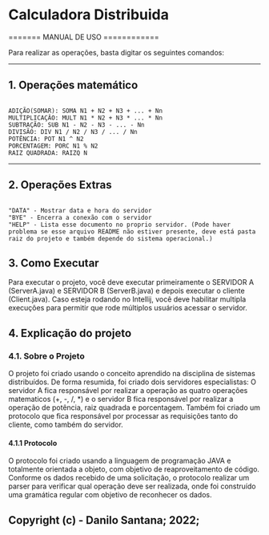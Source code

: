 # Calculadora Distribuida
======= MANUAL DE USO ============

Para realizar as operações, basta digitar os seguintes comandos:

------------------------
## 1. Operações matemático
~~~~~~~~~~~~~~~~~~~~~~~

ADIÇÃO(SOMAR): SOMA N1 + N2 + N3 + ... + Nn
MULTIPLICAÇÂO: MULT N1 * N2 + N3 * ... * Nn
SUBTRAÇÃO: SUB N1 - N2 - N3 - ... - Nn
DIVISÃO: DIV N1 / N2 / N3 / ... / Nn
POTÊNCIA: POT N1 ^ N2
PORCENTAGEM: PORC N1 % N2
RAIZ QUADRADA: RAIZQ N
~~~~~~~~~~~~~~~~~~~~~~~

------------------------
## 2. Operações Extras
~~~~~~~~~~~~~~~~~~~~~~~~

"DATA" - Mostrar data e hora do servidor
"BYE" - Encerra a conexão com o servidor
"HELP" - Lista esse documento no proprio servidor. (Pode haver problema se esse arquivo README não estiver presente, deve está pasta raiz do projeto e também depende do sistema operacional.)
~~~~~~~~~~~~~~~~~~~~~~~~

## 3. Como Executar
Para executar o projeto, você deve executar primeiramente o SERVIDOR A (ServerA.java) e SERVIDOR B (ServerB.java) e depois executar o cliente (Client.java).
Caso esteja rodando no Intellij, você deve habilitar multipla execuções para permitir que rode múltiplos usuários acessar o servidor.

## 4. Explicação do projeto

### 4.1. Sobre o Projeto
O projeto foi criado usando o conceito aprendido na disciplina de sistemas distribuídos. De forma resumida, foi criado
dois servidores especialistas: O servidor A fica responsável por realizar a operação as quatro operações matematicos (+, -, /, *) e o 
servidor B fica responsável por realizar a operação de potência, raiz quadrada e porcentagem. Também foi criado um protocolo
que fica responsável por processar as requisições tanto do cliente, como também do servidor.

#### 4.1.1 Protocolo
O protocolo foi criado usando a linguagem de programação JAVA e totalmente orientada a objeto, com objetivo de 
reaproveitamento de código. Conforme os dados recebido de uma solicitação, o protocolo realizar um parser para 
verificar qual operação deve ser realizada, onde foi construído uma gramática regular com objetivo de reconhecer os dados.

Copyright (c) - Danilo Santana; 2022;
--------------------------------
